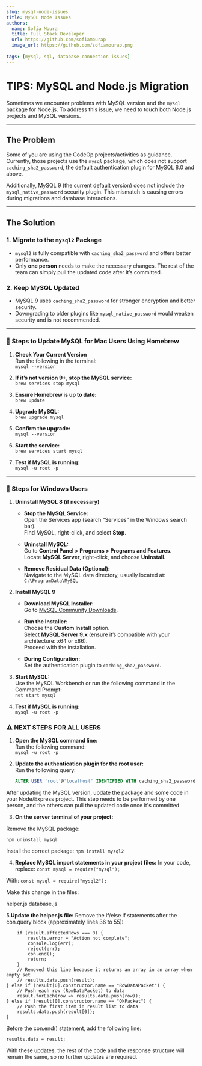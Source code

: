 ```yaml
---
slug: mysql-node-issues
title: MySQL Node Issues
authors:
  name: Sofia Moura
  title: Full Stack Developer
  url: https://github.com/sofiamourap
  image_url: https://github.com/sofiamourap.png
  
tags: [mysql, sql, database connection issues]
---
```

# **TIPS: MySQL and Node.js Migration**

Sometimes we encounter problems with MySQL version and the `mysql` package for Node.js. To address this issue, we need to touch both Node.js projects and MySQL versions.

---

## **The Problem**
Some of you are using the CodeOp projects/activities as guidance. Currently, those projects use the `mysql` package, which does not support `caching_sha2_password`, the default authentication plugin for MySQL 8.0 and above.  

Additionally, MySQL 9 (the current default version) does not include the `mysql_native_password` security plugin. This mismatch is causing errors during migrations and database interactions.

---

## **The Solution**

### **1. Migrate to the `mysql2` Package**
- `mysql2` is fully compatible with `caching_sha2_password` and offers better performance.
- Only **one person** needs to make the necessary changes. The rest of the team can simply pull the updated code after it’s committed.

### **2. Keep MySQL Updated**
- MySQL 9 uses `caching_sha2_password` for stronger encryption and better security.
- Downgrading to older plugins like `mysql_native_password` would weaken security and is not recommended.

---

### 🍏 Steps to Update MySQL for Mac Users Using Homebrew

1. **Check Your Current Version**  
   Run the following in the terminal:  
   `mysql --version`  

2. **If it’s not version 9+, stop the MySQL service:**  
   `brew services stop mysql`  

3. **Ensure Homebrew is up to date:**  
   `brew update`  

4. **Upgrade MySQL:**  
   `brew upgrade mysql`  

5. **Confirm the upgrade:**  
   `mysql --version`  

6. **Start the service:**  
   `brew services start mysql`  

7. **Test if MySQL is running:**  
   `mysql -u root -p`  

---

### 🤖 Steps for Windows Users

1. **Uninstall MySQL 8 (if necessary)**  

   - **Stop the MySQL Service:**  
     Open the Services app (search “Services” in the Windows search bar).  
     Find MySQL, right-click, and select **Stop**.  

   - **Uninstall MySQL:**  
     Go to **Control Panel > Programs > Programs and Features**.  
     Locate **MySQL Server**, right-click, and choose **Uninstall**.  

   - **Remove Residual Data (Optional):**  
     Navigate to the MySQL data directory, usually located at:  
     `C:\ProgramData\MySQL`  

2. **Install MySQL 9**  

   - **Download MySQL Installer:**  
     Go to [MySQL Community Downloads](https://dev.mysql.com/downloads/).  

   - **Run the Installer:**  
     Choose the **Custom Install** option.  
     Select **MySQL Server 9.x** (ensure it’s compatible with your architecture: x64 or x86).  
     Proceed with the installation.  

   - **During Configuration:**  
     Set the authentication plugin to `caching_sha2_password`.  

3. **Start MySQL:**  
   Use the MySQL Workbench or run the following command in the Command Prompt:  
   `net start mysql`  

4. **Test if MySQL is running:**  
   `mysql -u root -p`  

### ⚠️ NEXT STEPS FOR ALL USERS

1. **Open the MySQL command line:**  
   Run the following command:  
   `mysql -u root -p`  

2. **Update the authentication plugin for the root user:**  
   Run the following query:  
   ```sql
   ALTER USER 'root'@'localhost' IDENTIFIED WITH caching_sha2_password BY 'YOUR_PASSWORD';```

After updating the MySQL version, update the package and some code in your Node/Express project.
This step needs to be performed by one person, and the others can pull the updated code once it's committed.

3. **On the server terminal of your project:**

Remove the MySQL package:

``npm uninstall mysql``

Install the correct package:
``npm install mysql2``

4. **Replace MySQL import statements in your project files:**
In your code, replace:
``const mysql = require("mysql");``

With:
``const mysql = require("mysql2");``

Make this change in the files:

helper.js
database.js

5.**Update the helper.js file:**
Remove the if/else if statements after the con.query block (approximately lines 36 to 55):

```if (!result.length) {
    if (result.affectedRows === 0) {
        results.error = "Action not complete";
        console.log(err);
        reject(err);
        con.end();
        return;
    }
    // Removed this line because it returns an array in an array when empty set
    // results.data.push(result);
} else if (result[0].constructor.name == "RowDataPacket") {
    // Push each row (RowDataPacket) to data
    result.forEach(row => results.data.push(row));
} else if (result[0].constructor.name == "OkPacket") {
    // Push the first item in result list to data
    results.data.push(result[0]);
}
```



Before the con.end() statement, add the following line:

``results.data = result;``

With these updates, the rest of the code and the response structure will remain the same, so no further updates are required.

